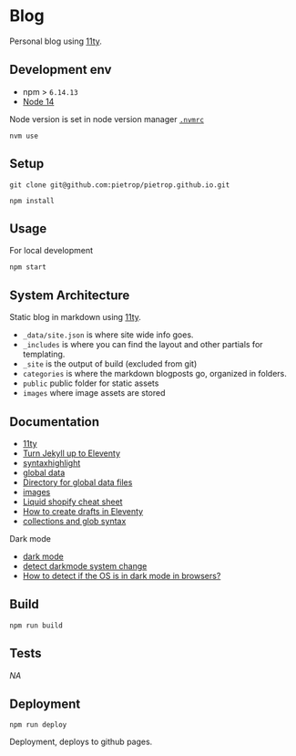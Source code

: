 # Blog
<!-- _One liner + link to confluence page_
_Screenshot of UI - optional_ -->
Personal blog using [11ty](https://www.11ty.dev/).

## Development env

 <!-- _How to run the development environment_ -->

- npm > `6.14.13`
- [Node 14](https://nodejs.org/docs/latest-v14.x/api/)

Node version is set in node version manager [`.nvmrc`](https://github.com/creationix/nvm#nvmrc)

```
nvm use
```

## Setup

<!-- _stack - optional_
_How to build and run the code/app_ -->

```
git clone git@github.com:pietrop/pietrop.github.io.git
```

```
npm install
```

## Usage 

For local development 
```
npm start
```

## System Architecture
<!-- _High level overview of system architecture_ -->

Static blog in markdown using [11ty](https://www.11ty.dev/).

- `_data/site.json` is  where site wide info goes.
- `_includes` is where you can find the layout and other partials for templating.
- `_site` is the output of build (excluded from git)
- `categories` is where the markdown blogposts go, organized in folders.
- `public` public folder for static assets
- `images` where image assets are stored

## Documentation
<!-- 
There's a [docs](./docs) folder in this repository.

[docs/notes](./docs/notes) contains dev draft notes on various aspects of the project. This would generally be converted either into ADRs or guides when ready.

[docs/adr](./docs/adr) contains [Architecture Decision Record](https://github.com/joelparkerhenderson/architecture_decision_record).

> An architectural decision record (ADR) is a document that captures an important architectural decision made along with its context and consequences.

We are using [this template for ADR](https://gist.github.com/iaincollins/92923cc2c309c2751aea6f1b34b31d95) -->


- [11ty](https://www.11ty.dev/)
- [Turn Jekyll up to Eleventy](https://24ways.org/2018/turn-jekyll-up-to-eleventy/)
- [syntaxhighlight](https://www.11ty.dev/docs/plugins/syntaxhighlight/)
- [global data](https://www.11ty.dev/docs/data-global/)
- [Directory for global data files](https://www.11ty.dev/docs/config/#directory-for-global-data-files)
- [images](https://www.11ty.dev/docs/plugins/image/)
- [Liquid shopify cheat sheet](https://www.shopify.com/partners/shopify-cheat-sheet)
- [How to create drafts in Eleventy](https://giustino.blog/how-to-drafts-eleventy/)
- [collections and glob syntax](https://www.11ty.dev/docs/collections/)

Dark mode
- [dark mode](https://jec.fyi/blog/supporting-dark-mode)
- [detect darkmode system change](https://flaviocopes.com/javascript-detect-dark-mode/)
- [How to detect if the OS is in dark mode in browsers?](https://stackoverflow.com/questions/50840168/how-to-detect-if-the-os-is-in-dark-mode-in-browsers)




<!-- _Coding style convention ref optional, eg which linter to use_ -->

<!-- _Linting, github pre-push hook - optional_ -->

## Build

<!-- _How to run build_ -->
```
npm run build
```

## Tests
<!-- _How to carry out tests_ -->

_NA_

## Deployment
<!-- _How to deploy the code/app into test/staging/production_ -->
```
npm run deploy
```
<!-- ```
npm run deploy
``` -->
Deployment, deploys to github pages.